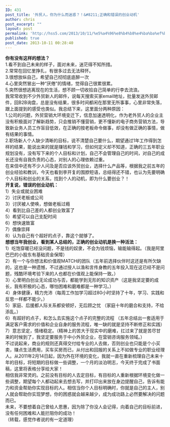 ```yaml
---
ID: 431
post_title: '外贸人，你为什么而迷惑？！&#8211;正确和错误的创业动机'
author: chris
post_excerpt: ""
layout: post
permalink: 'http://hss5.com/2013/10/11/%e5%a4%96%e8%b4%b8%e4%ba%ba%ef%bc%8c%e4%bd%a0%e4%b8%ba%e4%bb%80%e4%b9%88%e8%80%8c%e8%bf%b7%e6%83%91%ef%bc%9f%ef%bc%81-%e6%ad%a3%e7%a1%ae%e5%92%8c%e9%94%99%e8%af%af%e7%9a%84%e5%88%9b%e4%b8%9a%e5%8a%a8/'
published: true
post_date: 2013-10-11 00:28:40
---
```

<p><b>你有没有这样的想法？ <br></b>1.看不到自己未来的样子，面对未来，迷茫得不知所措。<br>2.常常在回忆里挣扎，有很多过去无法释怀。<br>3.很想放纵自己，希望自己彻彻底底醉一次<br>4.心里突然冒出一种“厌倦”的情绪，觉得自己很累很累。<br>5.突然很想逃离现在的生活，想不顾一切收拾自己简单的行李去流浪。<br>我常常收到不少外贸新人的邮件，说每天搜索买家email地址，批量发送外贸邮件，回B2B询盘，总是没有结果，很多时间都闲在那里无所事事，心里非常失落，跟上面提到的感受也类似。我总结下来，这里面分两种原因：<br>1.公司的问题，外贸营销大环境变迁下，信息加速透明化，作为老外贸人的企业主没有积极面对了解新趋势，只会推销不懂营销，更不懂新的电子商务营销方法，导致新业务人员工作盲目低效，在正确的按老板命令做事，却没有做正确的事情，做有结果的事情。<br>2.职场新人个人缺少清晰的目标，说不清楚自己要什么，期望通过1年工作得到怎样的结果，能说出来的就是赚钱和学习，但如何定义却不知道，正确的三五年职业规划没有，没有写下来的个人目标和计划，自己不会管理自己的时间，对自己的成长还没有自我负责的心态，对别人的心理依赖过重。<br>在来信中还有不少人问及是否应该外贸创业，选择什么产品等，根据我之前五年的创业经验和教训，今天也看到李开复的围脖短语，总结得还不错，也认为先要明确个人目标和创业的关系，找到个人的动机，即为什么要创业？！<br><b>开复说，错误的创业动机：</b><br>1）失业或就业困难<br>2）讨厌老板或公司<br>3）讨厌被人使唤，想做老板过瘾<br>4）看到比自己差的人都创业致富了<br>5）希望可以自己支配时间<br>6）想快速致富<br>7）偶像崇拜<br>8）认为自己有个超好的点子，靠这个就够了。<br><b>想想当年我创业，看到某人总结的，正确的创业动机是换一种活法：</b><br>1）吃饱穿暖已经没问题，不是钱的奴隶，不会为钱烦恼，输能输得起。（我是阿里巴巴的小股东有基础资金保障）<br>2）有一个与你想法和价值观MATCH的团队（五年前选择伙伴时这还是有所欠缺的，这也是一种遗憾，不过通过授人以渔和言传身教的五年投入现在这已经不是问题，残酷环境考验下来的人也都在价值观上能保持一致。）<br>3）心里明白创业无论成功与否，都能学到无形的知识资产（这是我坚定要的成长，我有积极的心态，哪怕困难和磨难都是一种学习。）<br>4）身体健康，精力充沛（每周工作加学习超过80小时坚持了十年，学习、实践和反思一样都不能少。）<br>5）家庭、后援都人际关系都安顿好，无后顾之忧 （家庭十年的磨合和支持，不给添乱。）<br>6）有超好的点子，和怎么去实施这个点子的完整的流程 （五年总结出一套适用于满足客户需求的价值和企业自身的服务流程，唯一缺的就是坚持不断修正和实践）<br>7）意志坚定，情绪稳定。（精神上的苦大于现实中的磨难，扛过来了就是苦尽甘来的时候到了，我坚定要服务于中小外贸企业，在营销咨询服务领域。）<br>不过说起来，商业的规则还真得交付给专业的人去做，否则创业也只能是个小买卖，赚点生活费用，买车买房而已，从付出和回报的关系上不如做专业的职业经理人。从2011年2月14日起，因为外在环境的变化，我就一直在重新梳理自己未来十年的目标，将短期的目标做一些调整，一个月的淡泊明志，今天终于完成了书面稿，这里将表格分享给大家！<br>相信我非常灵的。之前没有目标的人去定目标，有目标的人重新根据环境变化做一些调整，期望每个人都动起来去想去写，并打印出来放在身边提醒自己，告诉有能力和资金帮助你实现目标的人。相信当你个人目标明确时，你就是自己的主人，别人就会帮助你实现梦想，你的困惑就会越来越少，成为成功路上必然要解决的问题而已。<br>未来，不要想着自己曾给人恩惠，因为除了你没人会记得，向着自己的目标前进，没有任何困难和人能拦阻你的成功！<br>（转载，感觉作者说的有一定道理）</p>